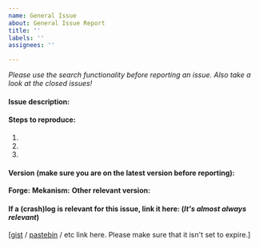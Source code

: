 ```yaml
---
name: General Issue
about: General Issue Report
title: ''
labels: ''
assignees: ''

---
```


*Please use the search functionality before reporting an issue. Also take a look at the closed issues!*

#### Issue description:


#### Steps to reproduce:
1.
2.
3.

#### Version (make sure you are on the latest version before reporting):
**Forge:** 
**Mekanism:** 
**Other relevant version:** 

#### If a (crash)log is relevant for this issue, link it here: (_It's almost always relevant_)

[[gist](https://gist.github.com/) / [pastebin](https://pastebin.com/) / etc link here. Please make sure that it isn't set to expire.]
